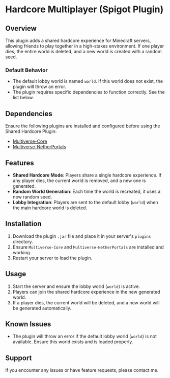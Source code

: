 # Hardcore Multiplayer (Spigot Plugin)

## Overview
This plugin adds a shared hardcore experience for Minecraft servers, allowing friends to play together in a high-stakes environment. If one player dies, the entire world is deleted, and a new world is created with a random seed.

### Default Behavior
- The default lobby world is named `world`. If this world does not exist, the plugin will throw an error.
- The plugin requires specific dependencies to function correctly. See the list below.

## Dependencies
Ensure the following plugins are installed and configured before using the Shared Hardcore Plugin:
- [Multiverse-Core](https://dev.bukkit.org/projects/multiverse-core)
- [Multiverse-NetherPortals](https://dev.bukkit.org/projects/multiverse-netherportals)

## Features
- **Shared Hardcore Mode**: Players share a single hardcore experience. If any player dies, the current world is removed, and a new one is generated.
- **Random World Generation**: Each time the world is recreated, it uses a new random seed.
- **Lobby Integration**: Players are sent to the default lobby (`world`) when the main hardcore world is deleted.

## Installation
1. Download the plugin `.jar` file and place it in your server's `plugins` directory.
2. Ensure `Multiverse-Core` and `Multiverse-NetherPortals` are installed and working.
3. Restart your server to load the plugin.

## Usage
1. Start the server and ensure the lobby world (`world`) is active.
2. Players can join the shared hardcore experience in the new generated world.
3. If a player dies, the current world will be deleted, and a new world will be generated automatically.

## Known Issues
- The plugin will throw an error if the default lobby world (`world`) is not available. Ensure this world exists and is loaded properly.

## Support
If you encounter any issues or have feature requests, please contact me.